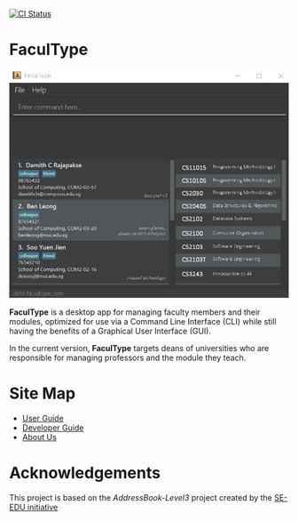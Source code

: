 [![CI Status](https://github.com/AY2021S1-CS2103-T14-1/tp/workflows/Java%20CI/badge.svg)](https://github.com/AY2021S1-CS2103-T14-1/tp/actions)

# FaculType

![Ui](docs/images/Ui.png)

**FaculType** is a desktop app for managing faculty members and their modules, optimized for use via a Command Line
 Interface (CLI) while still having the benefits of a Graphical User Interface (GUI).
 
 In the current version, **FaculType** targets deans of universities who are responsible for managing professors and
  the module they teach.

# Site Map
* [User Guide](https://github.com/AY2021S1-CS2103-T14-1/tp/blob/master/docs/UserGuide.md)
* [Developer Guide](https://github.com/AY2021S1-CS2103-T14-1/tp/blob/master/docs/DeveloperGuide.md)
* [About Us](https://github.com/AY2021S1-CS2103-T14-1/tp/blob/master/docs/AboutUs.md)

# Acknowledgements
This project is based on the *AddressBook-Level3* project created by the [SE-EDU initiative](https://se-education.org)
